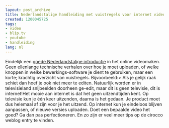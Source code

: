 ```yaml
---
layout: post_archive
title: Nederlandstalige handleiding met vuistregels voor internet video
created: 1200045725
tags:
- video
- blip.tv
- youtube
- handleiding
lang: nl
---
```

Eindelijk een [goede Nederlandstalige introductie](http://www.cirocco.nl/2008/01/10/what-the-blip-online-video-hoe-doe-je-dat/) in het online videomaken. Geen ellenlange technische verhalen over hoe je moet uploaden, of welke knoppen in welke bewerkings-software je dient te gebruiken, maar een korte; krachtig overzicht van vuistregels. <!--break-->Bijvoorbeeld:> Als je gelijk raak schiet dan hoef je ook niet meer te editen. Natuurlijk worden er in televisieland snijbeelden doorheen ge-edit, maar dit is geen televisie, dit is internet!Het mooie aan internet is dat het geen uitzendtijden kent. Op televisie kun je één keer uitzenden, daarna is het gedaan. Je product moet dus helemaal af zijn voor je het uitzend. Op internet kun je eindeloos blijven aanpassen, of nieuwe versies uploaden. Doet een bepaalde video het goed? Ga dan pas perfectioneren. En zo zijn er veel meer tips op de cirocco weblog entry te vinden. 
